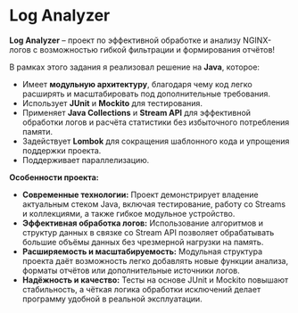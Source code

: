 # Log Analyzer

**Log Analyzer** – проект по эффективной обработке и анализу NGINX-логов с возможностью гибкой фильтрации и формирования отчётов!  

В рамках этого задания я реализовал решение на **Java**, которое:
- Имеет **модульную архитектуру**, благодаря чему код легко расширять и масштабировать под дополнительные требования.
- Использует **JUnit** и **Mockito** для тестирования.
- Применяет **Java Collections** и **Stream API** для эффективной обработки логов и расчёта статистики без избыточного потребления памяти.
- Задействует **Lombok** для сокращения шаблонного кода и упрощения поддержки проекта.
- Поддерживает параллелизацию.

 **Особенности проекта:**
 - **Современные технологии:** Проект демонстрирует владение актуальным стеком Java, включая тестирование, работу со Streams и коллекциями, а также гибкое модульное устройство.
 - **Эффективная обработка логов:** Использование алгоритмов и структур данных в связке со Stream API позволяет обрабатывать большие объёмы данных без чрезмерной нагрузки на память.
 - **Расширяемость и масштабируемость:** Модульная структура проекта даёт возможность легко добавлять новые функции анализа, форматы отчётов или дополнительные источники логов.
 - **Надёжность и качество:** Тесты на основе JUnit и Mockito повышают стабильность, а чёткая логика обработки исключений делает программу удобной в реальной эксплуатации.
